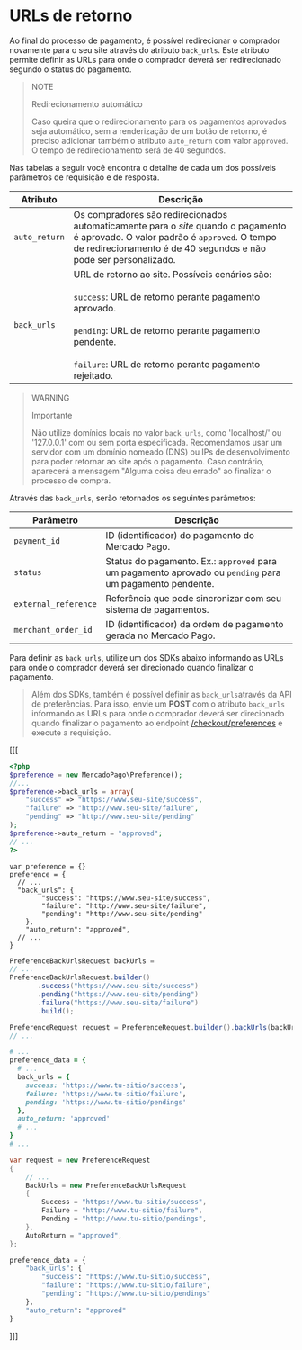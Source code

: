 # URLs de retorno 

Ao final do processo de pagamento, é possível redirecionar o comprador novamente para o seu site através do atributo `back_urls`. Este atributo permite definir as URLs para onde o comprador deverá ser redirecionado segundo o status do pagamento.

> NOTE
>
> Redirecionamento automático
>
> Caso queira que o redirecionamento para os pagamentos aprovados seja automático, sem a renderização de um botão de retorno, é preciso adicionar também o atributo `auto_return` com valor `approved`. O tempo de redirecionamento será de 40 segundos.

Nas tabelas a seguir você encontra o detalhe de cada um dos possíveis parâmetros de requisição e de resposta.

| Atributo |	Descrição |
| ------------ 	|	-------- | 
| `auto_return` | Os compradores são redirecionados automaticamente para o  _site_ quando o pagamento é aprovado. O valor padrão é `approved`. O tempo de redirecionamento é de 40 segundos e não pode ser personalizado. |
| `back_urls` | URL de retorno ao site. Possíveis cenários são:<br/><br/>`success`: URL de retorno perante pagamento aprovado.<br/><br/>`pending`: URL de retorno perante pagamento pendente.<br/><br/>`failure`: URL de retorno perante pagamento rejeitado.

> WARNING
>
> Importante
>
> Não utilize domínios locais no valor `back_urls`, como 'localhost/' ou '127.0.0.1' com ou sem porta especificada. Recomendamos usar um servidor com um domínio nomeado (DNS) ou IPs de desenvolvimento para poder retornar ao site após o pagamento. Caso contrário, aparecerá a mensagem "Alguma coisa deu errado" ao finalizar o processo de compra.

Através das `back_urls`, serão retornados os seguintes parâmetros:

| Parâmetro |	Descrição |
| --- | --- | 
| `payment_id` | ID (identificador) do pagamento do Mercado Pago. |
| `status` | Status do pagamento. Ex.: `approved` para um pagamento aprovado ou `pending` para um pagamento pendente. |
| `external_reference` | Referência que pode sincronizar com seu sistema de pagamentos. |
| `merchant_order_id` | ID (identificador) da ordem de pagamento gerada no Mercado Pago. |


Para definir as `back_urls`, utilize um dos SDKs abaixo informando as URLs para onde o comprador deverá ser direcionado quando finalizar o pagamento.

> Além dos SDKs, também é possível definir as `back_urls`através da API de preferências. Para isso, envie um **POST** com o atributo `back_urls` informando as URLs para onde o comprador deverá ser direcionado quando finalizar o pagamento ao endpoint [/checkout/preferences](/developers/pt/reference/preferences/_checkout_preferences/post) e execute a requisição.

[[[
```php
<?php
$preference = new MercadoPago\Preference();
//...
$preference->back_urls = array(
    "success" => "https://www.seu-site/success",
    "failure" => "http://www.seu-site/failure",
    "pending" => "http://www.seu-site/pending"
);
$preference->auto_return = "approved";
// ...
?>
```
```node
var preference = {}
preference = {
  // ...
  "back_urls": {
        "success": "https://www.seu-site/success",
        "failure": "http://www.seu-site/failure",
        "pending": "http://www.seu-site/pending"
    },
    "auto_return": "approved",
  // ...
}
```
```java
PreferenceBackUrlsRequest backUrls =
// ...
PreferenceBackUrlsRequest.builder()
       .success("https://www.seu-site/success")
       .pending("https://www.seu-site/pending")
       .failure("https://www.seu-site/failure")
       .build();

PreferenceRequest request = PreferenceRequest.builder().backUrls(backUrls).build();
// ...
```
```ruby
# ...
preference_data = {
  # ...
  back_urls = {
    success: 'https://www.tu-sitio/success',
    failure: 'https://www.tu-sitio/failure',
    pending: 'https://www.tu-sitio/pendings'
  },
  auto_return: 'approved'
  # ...
}
# ...
```
```csharp
var request = new PreferenceRequest
{
    // ...
    BackUrls = new PreferenceBackUrlsRequest
    {
        Success = "https://www.tu-sitio/success",
        Failure = "http://www.tu-sitio/failure",
        Pending = "http://www.tu-sitio/pendings",
    },
    AutoReturn = "approved",
};
```
```python
preference_data = {
    "back_urls": {
        "success": "https://www.tu-sitio/success",
        "failure": "https://www.tu-sitio/failure",
        "pending": "https://www.tu-sitio/pendings"
    },
    "auto_return": "approved"
}
```
]]]
